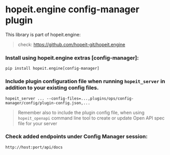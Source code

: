 # hopeit.engine config-manager plugin


This library is part of hopeit.engine:

> check: https://github.com/hopeit-git/hopeit.engine


### Install using hopeit.engine extras [config-manager]:

```
pip install hopeit.engine[config-manager]
```

### Include plugin configuration file when running `hopeit_server` in addition to your existing config files. 

```
hopeit_server ... --config-files=...,plugins/ops/config-manager/config/plugin-config.json,...
```

> Remember also to include the plugin config file, when using `hopeit_openapi` command line tool to create or update Open API spec file for your server

### Check added endpoints under Config Manager session:

```
http://host:port/api/docs
```
